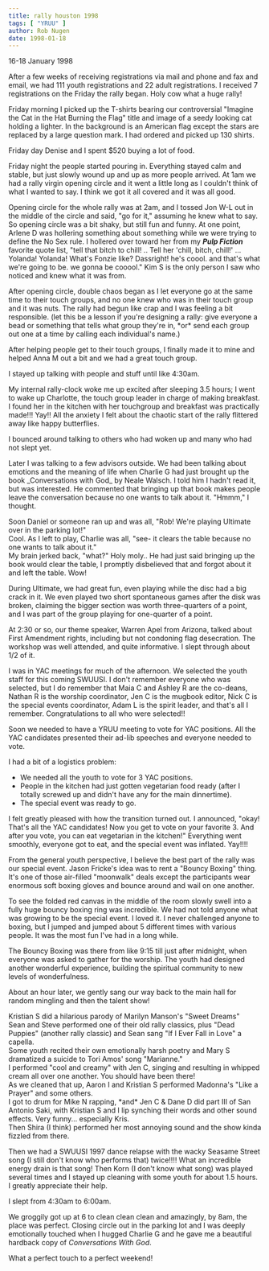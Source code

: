 ```yaml
---
title: rally houston 1998
tags: [ "YRUU" ]
author: Rob Nugen
date: 1998-01-18
---
```


<title>Houston Rally 1998</title>

<p class=date>16-18 January 1998</p>
<p>

After a few weeks of receiving registrations via mail and phone and
fax and email, we had 111 youth registrations and 22 adult
registrations.  I received 7 registrations on the Friday the rally
began.  Holy cow what a huge rally!
<p>
Friday morning I picked up the T-shirts bearing our controversial
"Imagine the Cat in the Hat Burning the Flag" title and image of a
seedy looking cat holding a lighter.  In the background is an American
flag except the stars are replaced by a large question mark.  I had
ordered and picked up 130 shirts.
<p>
Friday day Denise and I spent $520 buying a lot of food.
<p>
Friday night the people started pouring in.  Everything stayed calm
and stable, but just slowly wound up and up as more people arrived.
At 1am we had a rally virgin opening circle and it went a little long
as I couldn't think of what I wanted to say.  I think we got it all
covered and it was all good.
<p>
Opening circle for the whole rally was at 2am, and I tossed Jon W-L
out in the middle of the circle and said, "go for it," assuming he
knew what to say.  So opening circle was a bit shaky, but still fun
and funny.  At one point, Arlene D was hollering something about
something while we were trying to define the No Sex rule.  I hollered
over toward her from my <em><b>Pulp Fiction</b></em> favorite quote list, "tell that
bitch to chill! .. Tell her 'chill, bitch, chill!' ... Yolanda!
Yolanda!  What's Fonzie like?  Dassright!  he's coool.  and that's
what we're going to be.  we gonna be cooool."  Kim S is the only
person I saw who noticed and knew what it was from.
<p>
After opening circle, double chaos began as I let everyone go at the
same time to their touch groups, and no one knew who was in their
touch group and it was nuts.  The rally had begun like crap and I was
feeling a bit responsible.
(let this be a lesson if you're designing a rally: give everyone a
bead or something that tells what group they're in, *or* send each
group out one at a time by calling each individual's name.)
<p>
After helping people get to their touch groups, I finally made it to
mine and helped Anna M out a bit and we had a great touch group.
<p>
I stayed up talking with people and stuff until like 4:30am.
<p>
My internal rally-clock woke me up excited after sleeping 3.5 hours; I
went to wake up Charlotte, the touch group leader in charge of making
breakfast.  I found her in the kitchen with her touchgroup and
breakfast was practically made!!!  Yay!!  All the anxiety I felt about
the chaotic start of the rally flittered away like happy butterflies.
<p>
I bounced around talking to others who had woken up and many who had not
slept yet.
<p>
Later I was talking to a few advisors outside.  We had been talking
about emotions and the meaning of life when Charlie G had just brought
up the book _Conversations with God_ by Neale Walsch. I told him I
hadn't read it, but was interested.  He commented that bringing up
that book makes people leave the conversation because no one wants to
talk about it.  "Hmmm," I thought.
<p>
Soon Daniel or someone ran up and was all, "Rob!  We're playing
Ultimate over in the parking lot!"<br>
Cool. As I left to play, Charlie was all, "see- it clears the table
because no one wants to talk about it."<br>
My brain jerked back, "what?" Holy moly..  He had just said bringing
up the book would clear the table, I promptly disbelieved that and
forgot about it and left the table.  Wow!
<p>
During Ultimate, we had great fun, even playing while the disc had a
big crack in it.  We even played two short spontaneous games after the
disk was broken, claiming the bigger section was worth three-quarters
of a point, and I was part of the group playing for one-quarter of a
point.
<p>
At 2:30 or so, our theme speaker, Warren Apel from Arizona, talked
about First Amendment rights, including but not condoning flag
desecration.  The workshop was well attended, and quite informative.
I slept through about 1/2 of it.
<p>
I was in YAC meetings for much of the afternoon.  We selected the
youth staff for this coming SWUUSI.  I don't remember everyone who was
selected, but I do remember that Maia C and Ashley R are the co-deans,
Nathan R is the worship coordinator, Jen C is the mugbook editor, Nick
C is the special events coordinator, Adam L is the spirit leader, and
that's all I remember.  Congratulations to all who were selected!!
<p>
Soon we needed to have a YRUU meeting to vote for YAC positions. All
the YAC candidates presented their ad-lib speeches and everyone needed
to vote.
<p>
I had a bit of a logistics problem:<br>
<ul>
<li>We needed all the youth to vote for 3 YAC positions.</li>
<li>People in the kitchen had just gotten vegetarian food ready (after I
totally screwed up and didn't have any for the main dinnertime).
</li>
<li>The special event was ready to go.</li>
</ul>
<p>
I felt greatly pleased with how the transition turned out.  I
announced, "okay!  That's all the YAC candidates!  Now you get to vote
on your favorite 3.  And after you vote, you can eat vegetarian in the
kitchen!"  Everything went smoothly, everyone got to eat, and the
special event was inflated.  Yay!!!!
<p>
From the general youth perspective, I believe the best part of the
rally was our special event.  Jason Fricke's idea was to rent a
"Bouncy Boxing" thing.  It's one of those air-filled "moonwalk" deals
except the participants wear enormous soft boxing gloves and bounce
around and wail on one another.
<p>
To see the folded red canvas in the middle of the room slowly swell
into a fully huge bouncy boxing ring was incredible.  We had not told
anyone what was growing to be the special event.  I loved it.
I never challenged anyone to boxing, but I jumped and jumped about 5
different times with various people.  It was the most fun I've had in
a long while.
<p>
The Bouncy Boxing was there from like 9:15 till just after midnight,
when everyone was asked to gather for the worship.  The youth had
designed another wonderful experience, building the spiritual
community to new levels of wonderfulness.
<p>
About an hour later, we gently sang our way back to the main hall for
random mingling and then the talent show!
<p>
Kristian S did a hilarious parody of Marilyn Manson's "Sweet Dreams"<br>
Sean and Steve performed one of their old rally classics, plus "Dead
Puppies" (another rally classic) and Sean sang "If I Ever Fall in
Love" a capella.<br>
Some youth recited their own emotionally harsh poetry and Mary S
dramatized a suicide to Tori Amos' song "Marianne."<br>
I performed "cool and creamy" with Jen C, singing and resulting in
whipped cream all over one another.  You should have been there!<br>  As
we cleaned that up, Aaron I and Kristian S performed Madonna's "Like a
Prayer" and some others.<br>
I got to drum for Mike N rapping, *and* Jen C & Dane D did part III of
San Antonio Saki, with Kristian S and I lip synching their words and
other sound effects.  Very funny... especially Kris.<br>
Then Shira (I think) performed her most annoying sound and the show
kinda fizzled from there.
<p>
Then we had a SWUUSI 1997 dance relapse with the wacky Seasame Street
song (I still don't know who performs that) twice!!!!  What an
incredible energy drain is that song!
Then Korn (I don't know what song) was played several times and I stayed
up cleaning with some youth for about 1.5 hours.
I greatly appreciate their help.
<p>
I slept from 4:30am to 6:00am.  
<p>
We groggily got up at 6 to clean clean clean and amazingly, by 8am, the
place was perfect. 
Closing circle out in the parking lot and I was deeply emotionally
touched when I hugged Charlie G and he gave me a beautiful hardback copy
of <em>Conversations With God</em>.   
<p>
What a perfect touch to a perfect weekend!</p>
